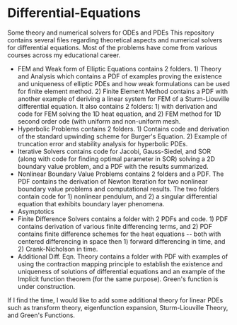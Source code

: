 # Differential-Equations
Some theory and numerical solvers for ODEs and PDEs
This repository contains several files regarding theoretical aspects and numerical solvers for differential equations. Most of the problems have come from various courses across my educational career. 
- FEM and Weak form of Elliptic Equations contains 2 folders. 1) Theory and Analysis which contains a PDF of examples proving the existence and uniqueness of elliptic PDEs and how weak formulations can be used for finite element method. 2) Finite Element Method contains a PDF with another example of deriving a linear system for FEM of a Sturm-Liouville differential equation. It also contains 2 folders: 1) with derivation and code for FEM solving the 1D heat equation, and 2) FEM method for 1D second order ode (with uniform and non-uniform mesh.
- Hyperbolic Problems contains 2 folders. 1) Contains code and derivation of the standard upwinding scheme for Burger's Equation. 2) Example of truncation error and stability analysis for hyperbolic PDEs. 
- Iterative Solvers contains code for Jacobi, Gauss-Siedel, and SOR (along with code for finding optimal parameter in SOR) solving a 2D boundary value problem, and a PDF with the results summarized.
- Nonlinear Boundary Value Problems contains 2 folders and a PDF. The PDF contains the derivation of Newton Iteration for two nonlinear boundary value problems and computational results. The two folders contain code for 1) nonlinear pendulum, and 2) a singular differential equation that exhibits boundary layer phenomena. 
- Asymptotics
- Finite Difference Solvers contains a folder with 2 PDFs and code. 1) PDF contains derivation of various finite differencing terms, and 2) PDF contains finite difference schemes for the heat equations -- both with centered differencing in space then 1) forward differencing in time, and 2) Crank-Nicholson in time.
- Additional Diff. Eqn. Theory contains a folder with PDF with examples of using the contraction mapping principle to establish the existence and uniqueness of solutions of differential equations and an example of the Implicit function theorem (for the same purpose). Green's function is under construction.

If I find the time, I would like to add some additional theory for linear PDEs such as transform theory, eigenfunction expansion, Sturm-Liouville Theory, and Green's Functions. 
